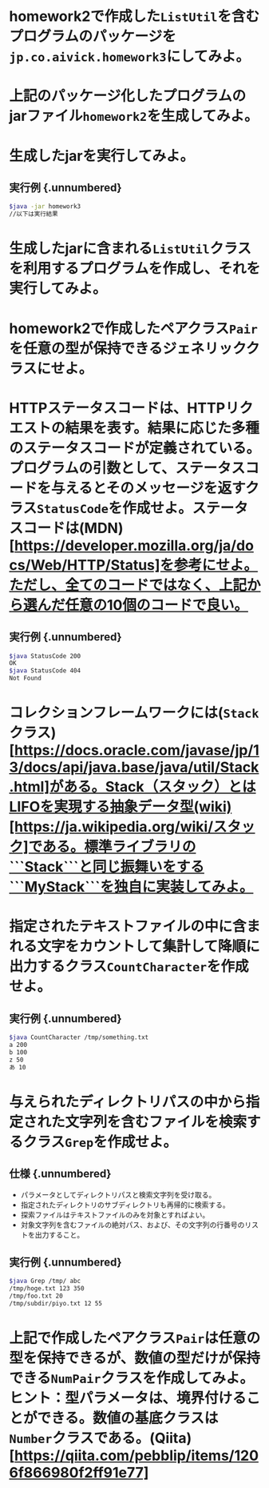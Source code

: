 # homework2で作成した```ListUtil```を含むプログラムのパッケージを```jp.co.aivick.homework3```にしてみよ。

# 上記のパッケージ化したプログラムのjarファイル```homework2```を生成してみよ。

# 生成したjarを実行してみよ。

## 実行例 {.unnumbered}

```bash
$java -jar homework3
//以下は実行結果
```
# 生成したjarに含まれる```ListUtil```クラスを利用するプログラムを作成し、それを実行してみよ。

# homework2で作成したペアクラス```Pair```を任意の型が保持できるジェネリッククラスにせよ。

# HTTPステータスコードは、HTTPリクエストの結果を表す。結果に応じた多種のステータスコードが定義されている。プログラムの引数として、ステータスコードを与えるとそのメッセージを返すクラス```StatusCode```を作成せよ。ステータスコードは(MDN)[https://developer.mozilla.org/ja/docs/Web/HTTP/Status]を参考にせよ。ただし、全てのコードではなく、上記から選んだ任意の10個のコードで良い。

## 実行例 {.unnumbered}

```bash
$java StatusCode 200
OK
$java StatusCode 404
Not Found
```

# コレクションフレームワークには(```Stack```クラス)[https://docs.oracle.com/javase/jp/13/docs/api/java.base/java/util/Stack.html]がある。Stack（スタック）とはLIFOを実現する抽象データ型(wiki)[https://ja.wikipedia.org/wiki/スタック]である。標準ライブラリの```Stack```と同じ振舞いをする```MyStack```を独自に実装してみよ。

# 指定されたテキストファイルの中に含まれる文字をカウントして集計して降順に出力するクラス```CountCharacter```を作成せよ。

## 実行例 {.unnumbered}

```bash
$java CountCharacter /tmp/something.txt
a 200
b 100
z 50
あ 10
```

# 与えられたディレクトリパスの中から指定された文字列を含むファイルを検索するクラス```Grep```を作成せよ。

## 仕様 {.unnumbered}

* パラメータとしてディレクトリパスと検索文字列を受け取る。
* 指定されたディレクトリのサブディレクトリも再帰的に検索する。
* 探索ファイルはテキストファイルのみを対象とすればよい。
* 対象文字列を含むファイルの絶対パス、および、その文字列の行番号のリストを出力すること。 

## 実行例 {.unnumbered}

```bash
$java Grep /tmp/ abc 
/tmp/hoge.txt 123 350 
/tmp/foo.txt 20
/tmp/subdir/piyo.txt 12 55
```

# 上記で作成したペアクラス```Pair```は任意の型を保持できるが、数値の型だけが保持できる```NumPair```クラスを作成してみよ。ヒント：型パラメータは、境界付けることができる。数値の基底クラスは```Number```クラスである。(Qiita)[https://qiita.com/pebblip/items/1206f866980f2ff91e77]
